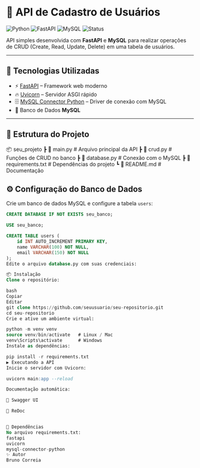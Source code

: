# 📝 API de Cadastro de Usuários

![Python](https://img.shields.io/badge/Python-3.11+-blue.svg)
![FastAPI](https://img.shields.io/badge/FastAPI-0.115+-brightgreen.svg)
![MySQL](https://img.shields.io/badge/MySQL-8.0+-yellow.svg)
![Status](https://img.shields.io/badge/status-em%20desenvolvimento-orange)

API simples desenvolvida com **FastAPI** e **MySQL** para realizar operações de CRUD (Create, Read, Update, Delete) em uma tabela de usuários.  

---

## 🚀 Tecnologias Utilizadas
- ⚡ [FastAPI](https://fastapi.tiangolo.com/) – Framework web moderno
- 🔥 [Uvicorn](https://www.uvicorn.org/) – Servidor ASGI rápido
- 🗄️ [MySQL Connector Python](https://dev.mysql.com/doc/connector-python/en/) – Driver de conexão com MySQL
- 🐬 Banco de Dados **MySQL**

---

## 📂 Estrutura do Projeto
📦 seu_projeto
┣ 📜 main.py # Arquivo principal da API
┣ 📜 crud.py # Funções de CRUD no banco
┣ 📜 database.py # Conexão com o MySQL
┣ 📜 requirements.txt # Dependências do projeto
┗ 📜 README.md # Documentação

## ⚙️ Configuração do Banco de Dados

Crie um banco de dados MySQL e configure a tabela `users`:

```sql
CREATE DATABASE IF NOT EXISTS seu_banco;

USE seu_banco;

CREATE TABLE users (
    id INT AUTO_INCREMENT PRIMARY KEY,
    name VARCHAR(100) NOT NULL,
    email VARCHAR(150) NOT NULL
);
Edite o arquivo database.py com suas credenciais:

📦 Instalação
Clone o repositório:

bash
Copiar
Editar
git clone https://github.com/seuusuario/seu-repositorio.git
cd seu-repositorio
Crie e ative um ambiente virtual:

python -m venv venv
source venv/bin/activate   # Linux / Mac
venv\Scripts\activate      # Windows
Instale as dependências:

pip install -r requirements.txt
▶️ Executando a API
Inicie o servidor com Uvicorn:

uvicorn main:app --reload

Documentação automática:

📘 Swagger UI

📕 ReDoc


📌 Dependências
No arquivo requirements.txt:
fastapi
uvicorn
mysql-connector-python
✨ Autor
Bruno Correia



